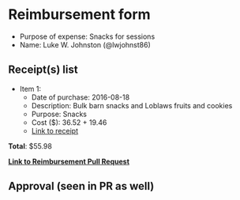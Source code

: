 
# Reimbursement form

- Purpose of expense: Snacks for sessions
- Name: Luke W. Johnston (@lwjohnst86)

## Receipt(s) list

- Item 1:
    - Date of purchase: 2016-08-18
    - Description: Bulk barn snacks and Loblaws fruits and cookies
    - Purpose: Snacks
    - Cost ($): 36.52 + 19.46
    - [Link to receipt](https://github.com/UofTCoders/council/blob/master/treasurer/receipts/2016-08-18-food-BulkBarn+Loblaws.pdf)

**Total**: $55.98
    
**[Link to Reimbursement Pull Request]()**

## Approval (seen in PR as well)
